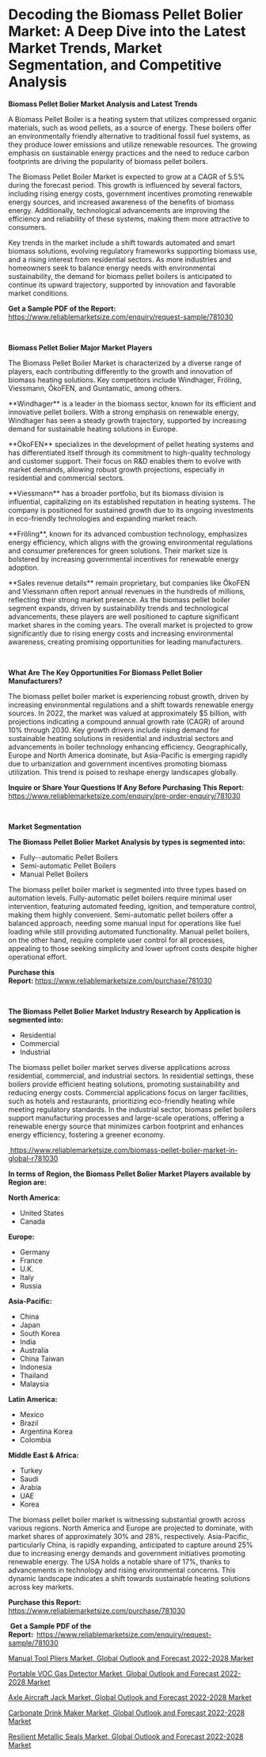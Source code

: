 <p><h1>Decoding the Biomass Pellet Bolier Market: A Deep Dive into the Latest Market Trends, Market Segmentation, and Competitive Analysis</h1></p><p><strong>Biomass Pellet Bolier Market Analysis and Latest Trends</strong></p>
<p><p>A Biomass Pellet Boiler is a heating system that utilizes compressed organic materials, such as wood pellets, as a source of energy. These boilers offer an environmentally friendly alternative to traditional fossil fuel systems, as they produce lower emissions and utilize renewable resources. The growing emphasis on sustainable energy practices and the need to reduce carbon footprints are driving the popularity of biomass pellet boilers.</p><p>The Biomass Pellet Boiler Market is expected to grow at a CAGR of 5.5% during the forecast period. This growth is influenced by several factors, including rising energy costs, government incentives promoting renewable energy sources, and increased awareness of the benefits of biomass energy. Additionally, technological advancements are improving the efficiency and reliability of these systems, making them more attractive to consumers.</p><p>Key trends in the market include a shift towards automated and smart biomass solutions, evolving regulatory frameworks supporting biomass use, and a rising interest from residential sectors. As more industries and homeowners seek to balance energy needs with environmental sustainability, the demand for biomass pellet boilers is anticipated to continue its upward trajectory, supported by innovation and favorable market conditions.</p></p>
<p><strong>Get a Sample PDF of the Report:&nbsp;</strong> <a href="https://www.reliablemarketsize.com/enquiry/request-sample/781030?utm_campaign=1721&utm_medium=2&utm_source=Github&utm_content=ia&utm_term=15102024&utm_id=biomass-pellet-bolier">https://www.reliablemarketsize.com/enquiry/request-sample/781030</a></p>
<p>&nbsp;</p>
<p><strong>Biomass Pellet Bolier Major Market Players</strong></p>
<p><p>The Biomass Pellet Boiler Market is characterized by a diverse range of players, each contributing differently to the growth and innovation of biomass heating solutions. Key competitors include Windhager, Fröling, Viessmann, ÖkoFEN, and Guntamatic, among others.</p><p>**Windhager** is a leader in the biomass sector, known for its efficient and innovative pellet boilers. With a strong emphasis on renewable energy, Windhager has seen a steady growth trajectory, supported by increasing demand for sustainable heating solutions in Europe.</p><p>**ÖkoFEN** specializes in the development of pellet heating systems and has differentiated itself through its commitment to high-quality technology and customer support. Their focus on R&D enables them to evolve with market demands, allowing robust growth projections, especially in residential and commercial sectors.</p><p>**Viessmann** has a broader portfolio, but its biomass division is influential, capitalizing on its established reputation in heating systems. The company is positioned for sustained growth due to its ongoing investments in eco-friendly technologies and expanding market reach.</p><p>**Fröling**, known for its advanced combustion technology, emphasizes energy efficiency, which aligns with the growing environmental regulations and consumer preferences for green solutions. Their market size is bolstered by increasing governmental incentives for renewable energy adoption.</p><p>**Sales revenue details** remain proprietary, but companies like ÖkoFEN and Viessmann often report annual revenues in the hundreds of millions, reflecting their strong market presence. As the biomass pellet boiler segment expands, driven by sustainability trends and technological advancements, these players are well positioned to capture significant market shares in the coming years. The overall market is projected to grow significantly due to rising energy costs and increasing environmental awareness, creating promising opportunities for leading manufacturers.</p></p>
<p>&nbsp;</p>
<p><strong>What Are The Key Opportunities For Biomass Pellet Bolier Manufacturers?</strong></p>
<p><p>The biomass pellet boiler market is experiencing robust growth, driven by increasing environmental regulations and a shift towards renewable energy sources. In 2022, the market was valued at approximately $5 billion, with projections indicating a compound annual growth rate (CAGR) of around 10% through 2030. Key growth drivers include rising demand for sustainable heating solutions in residential and industrial sectors and advancements in boiler technology enhancing efficiency. Geographically, Europe and North America dominate, but Asia-Pacific is emerging rapidly due to urbanization and government incentives promoting biomass utilization. This trend is poised to reshape energy landscapes globally.</p></p>
<p><strong>Inquire or Share Your Questions If Any Before Purchasing This Report:</strong> <a href="https://www.reliablemarketsize.com/enquiry/pre-order-enquiry/781030?utm_campaign=1721&utm_medium=2&utm_source=Github&utm_content=ia&utm_term=15102024&utm_id=biomass-pellet-bolier">https://www.reliablemarketsize.com/enquiry/pre-order-enquiry/781030</a></p>
<p>&nbsp;</p>
<p><strong>Market Segmentation</strong></p>
<p><strong>The Biomass Pellet Bolier Market Analysis by types is segmented into:</strong></p>
<p><ul><li>Fully--automatic Pellet Boilers</li><li>Semi-automatic Pellet Boilers</li><li>Manual Pellet Boilers</li></ul></p>
<p><p>The biomass pellet boiler market is segmented into three types based on automation levels. Fully-automatic pellet boilers require minimal user intervention, featuring automated feeding, ignition, and temperature control, making them highly convenient. Semi-automatic pellet boilers offer a balanced approach, needing some manual input for operations like fuel loading while still providing automated functionality. Manual pellet boilers, on the other hand, require complete user control for all processes, appealing to those seeking simplicity and lower upfront costs despite higher operational effort.</p></p>
<p><strong>Purchase this Report:&nbsp;</strong><a href="https://www.reliablemarketsize.com/purchase/781030?utm_campaign=1721&utm_medium=2&utm_source=Github&utm_content=ia&utm_term=15102024&utm_id=biomass-pellet-bolier">https://www.reliablemarketsize.com/purchase/781030</a></p>
<p>&nbsp;</p>
<p><strong>The Biomass Pellet Bolier Market Industry Research by Application is segmented into:</strong></p>
<p><ul><li>Residential</li><li>Commercial</li><li>Industrial</li></ul></p>
<p><p>The biomass pellet boiler market serves diverse applications across residential, commercial, and industrial sectors. In residential settings, these boilers provide efficient heating solutions, promoting sustainability and reducing energy costs. Commercial applications focus on larger facilities, such as hotels and restaurants, prioritizing eco-friendly heating while meeting regulatory standards. In the industrial sector, biomass pellet boilers support manufacturing processes and large-scale operations, offering a renewable energy source that minimizes carbon footprint and enhances energy efficiency, fostering a greener economy.</p></p>
<p><a href="https://www.reliablemarketsize.com/biomass-pellet-bolier-market-in-global-r781030?utm_campaign=1721&utm_medium=2&utm_source=Github&utm_content=ia&utm_term=15102024&utm_id=biomass-pellet-bolier">&nbsp;https://www.reliablemarketsize.com/biomass-pellet-bolier-market-in-global-r781030</a></p>
<p><strong>In terms of Region, the Biomass Pellet Bolier Market Players available by Region are:</strong></p>
<p>
    <p> <strong> North America: </strong>
        <ul>
            <li>United States</li>
            <li>Canada</li>
        </ul>
        </p> 
    <p> <strong> Europe: </strong>
        <ul>
            <li>Germany</li>
            <li>France</li>
            <li>U.K.</li>
            <li>Italy</li>
            <li>Russia</li>
        </ul>
        </p> 
    <p> <strong> Asia-Pacific: </strong>
        <ul>
            <li>China</li>
            <li>Japan</li>
            <li>South Korea</li>
            <li>India</li>
            <li>Australia</li>
            <li>China Taiwan</li>
            <li>Indonesia</li>
            <li>Thailand</li>
            <li>Malaysia</li>
        </ul>
        </p> 
    <p> <strong> Latin America: </strong>
        <ul>
            <li>Mexico</li>
            <li>Brazil</li>
            <li>Argentina Korea</li>
            <li>Colombia</li>
        </ul>
        </p> 
    <p> <strong> Middle East & Africa: </strong>
        <ul>
            <li>Turkey</li>
            <li>Saudi</li>
            <li>Arabia</li>
            <li>UAE</li>
            <li>Korea</li>
        </ul>
    </p>
    </p>
<p><p>The biomass pellet boiler market is witnessing substantial growth across various regions. North America and Europe are projected to dominate, with market shares of approximately 30% and 28%, respectively. Asia-Pacific, particularly China, is rapidly expanding, anticipated to capture around 25% due to increasing energy demands and government initiatives promoting renewable energy. The USA holds a notable share of 17%, thanks to advancements in technology and rising environmental concerns. This dynamic landscape indicates a shift towards sustainable heating solutions across key markets.</p></p>
<p><strong>Purchase this Report: </strong><a href="https://www.reliablemarketsize.com/purchase/781030?utm_campaign=1721&utm_medium=2&utm_source=Github&utm_content=ia&utm_term=15102024&utm_id=biomass-pellet-bolier">https://www.reliablemarketsize.com/purchase/781030</a></p>
<p>&nbsp;<strong>Get a Sample PDF of the Report:&nbsp;&nbsp;</strong><a href="https://www.reliablemarketsize.com/enquiry/request-sample/781030?utm_campaign=1721&utm_medium=2&utm_source=Github&utm_content=ia&utm_term=15102024&utm_id=biomass-pellet-bolier">https://www.reliablemarketsize.com/enquiry/request-sample/781030</a></p>
<p><strong></strong></p>
<p><p><a href="https://www.linkedin.com/pulse/global-manual-tool-pliers-market-outlook-forecast-2022-2028-ytbve?utm_campaign=1721&utm_medium=2&utm_source=Github&utm_content=ia&utm_term=15102024&utm_id=biomass-pellet-bolier">Manual Tool Pliers Market, Global Outlook and Forecast 2022-2028 Market</a></p><p><a href="https://www.linkedin.com/pulse/navigating-global-portable-voc-gas-detector-market-outlook-cbtle?utm_campaign=1721&utm_medium=2&utm_source=Github&utm_content=ia&utm_term=15102024&utm_id=biomass-pellet-bolier">Portable VOC Gas Detector Market, Global Outlook and Forecast 2022-2028 Market</a></p><p><a href="https://www.linkedin.com/pulse/axle-aircraft-jack-market-global-outlook-forecast-2022-2028-hkffe?utm_campaign=1721&utm_medium=2&utm_source=Github&utm_content=ia&utm_term=15102024&utm_id=biomass-pellet-bolier">Axle Aircraft Jack Market, Global Outlook and Forecast 2022-2028 Market</a></p><p><a href="https://www.linkedin.com/pulse/global-carbonate-drink-maker-market-outlook-forecast-2022-2028-alree?utm_campaign=1721&utm_medium=2&utm_source=Github&utm_content=ia&utm_term=15102024&utm_id=biomass-pellet-bolier">Carbonate Drink Maker Market, Global Outlook and Forecast 2022-2028 Market</a></p><p><a href="https://www.linkedin.com/pulse/global-resilient-metallic-seals-market-outlook-forecast-2022-2028-bxwhe?utm_campaign=1721&utm_medium=2&utm_source=Github&utm_content=ia&utm_term=15102024&utm_id=biomass-pellet-bolier">Resilient Metallic Seals Market, Global Outlook and Forecast 2022-2028 Market</a></p></p>